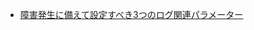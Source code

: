 - [障害発生に備えて設定すべき3つのログ関連パラメーター](https://www.ashisuto.co.jp/db_blog/article/20151117_logging_parameter.html)
